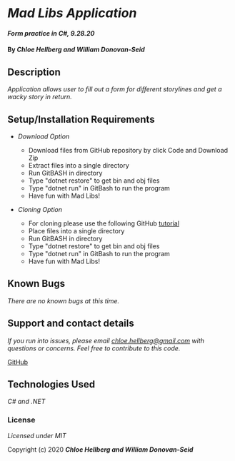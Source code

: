 # _Mad Libs Application_

#### _Form practice in C#, 9.28.20_

#### By _**Chloe Hellberg and William Donovan-Seid**_

## Description

_Application allows user to fill out a form for different storylines and get a wacky story in return._

## Setup/Installation Requirements

* _Download Option_
  * Download files from GitHub repository by click Code and Download Zip
  * Extract files into a single directory
  * Run GitBASH in directory
  * Type "dotnet restore" to get bin and obj files
  * Type "dotnet run" in GitBash to run the program
  * Have fun with Mad Libs!

* _Cloning Option_
  * For cloning please use the following GitHub [tutorial](https://docs.github.com/en/enterprise/2.16/user/github/creating-cloning-and-archiving-repositories/cloning-a-repository)
  * Place files into a single directory
  * Run GitBASH in directory
  * Type "dotnet restore" to get bin and obj files
  * Type "dotnet run" in GitBash to run the program
  * Have fun with Mad Libs!

## Known Bugs

_There are no known bugs at this time._

## Support and contact details

_If you run into issues, please email chloe.hellberg@gmail.com with questions or concerns. Feel free to contribute to this code._

[GitHub](https://github.com/chloehellberg)

## Technologies Used

_C# and .NET_

### License

*Licensed under MIT*

Copyright (c) 2020 **_Chloe Hellberg and William Donovan-Seid_**
